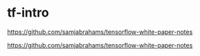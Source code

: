 # tf-intro

https://github.com/samjabrahams/tensorflow-white-paper-notes

https://github.com/samjabrahams/tensorflow-white-paper-notes